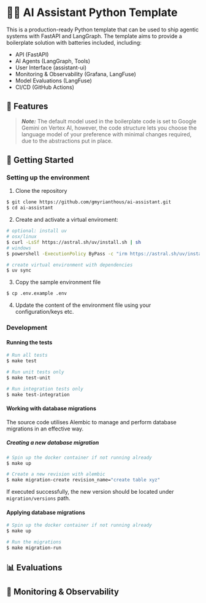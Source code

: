 # 🤖💬 AI Assistant Python Template
This is a production-ready Python template that can be used to ship agentic systems with FastAPI
and LangGraph. The template aims to provide a boilerplate solution with batteries included, 
including:
- API (FastAPI)
- AI Agents (LangGraph, Tools)
- User Interface (assistant-ui)
- Monitoring & Observability (Grafana, LangFuse)
- Model Evaluations (LangFuse)
- CI/CD (GitHub Actions)


## 🌟 Features


> **_Note:_**  The default model used in the boilerplate code is set to Google Gemini on Vertex AI,
> however, the code structure lets you choose the language model of your preference with minimal 
> changes required, due to the abstractions put in place.

## 🚀 Getting Started

### Setting up the environment

1. Clone the repository
```bash
$ git clone https://github.com/gmyrianthous/ai-assistant.git
$ cd ai-assistant
```

2. Create and activate a virtual enviroment:
```bash
# optional: install uv
# osx/linux
$ curl -LsSf https://astral.sh/uv/install.sh | sh
# windows
$ powershell -ExecutionPolicy ByPass -c "irm https://astral.sh/uv/install.ps1 | iex"

# create virtual environment with dependencies
$ uv sync
```

3. Copy the sample environment file
```bash
$ cp .env.example .env
```

4. Update the content of the environment file using your configuration/keys etc. 

### Development

#### Running the tests

```bash
# Run all tests
$ make test

# Run unit tests only
$ make test-unit

# Run integration tests only
$ make test-integration
```

#### Working with database migrations
The source code utilises Alembic to manage and perform database migrations in an effective way. 

##### Creating a new database migration

```bash
# Spin up the docker container if not running already
$ make up

# Create a new revision with alembic
$ make migration-create revision_name="create table xyz"
```
If executed successfully, the new version should be located under `migration/versions` path. 

#### Applying database migrations

```bash
# Spin up the docker container if not running already
$ make up

# Run the migrations
$ make migration-run
```

## 📊 Evaluations


## 🔎 Monitoring & Observability
